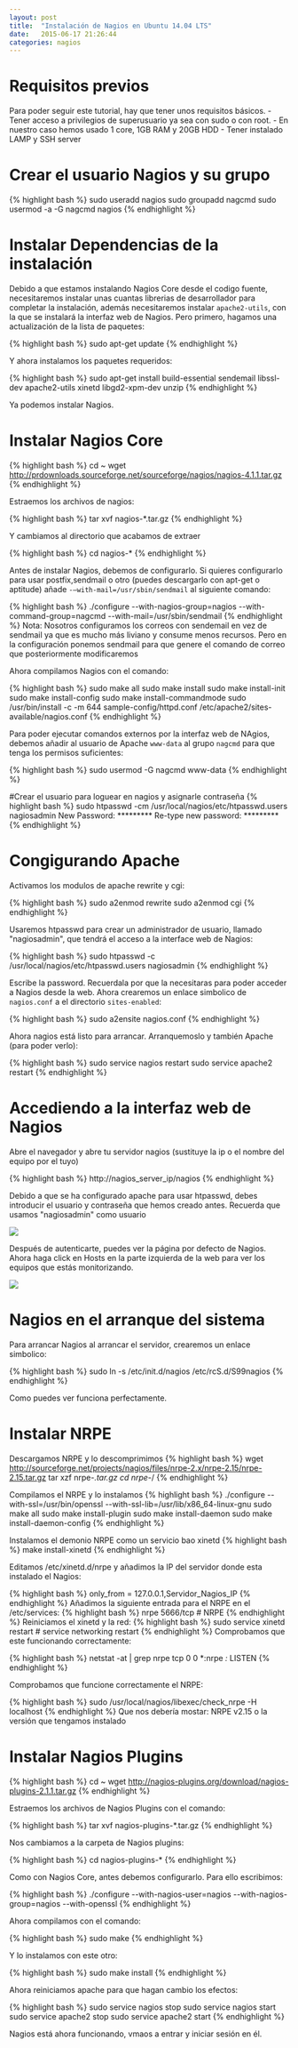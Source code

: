 ```yaml
---
layout: post
title:  "Instalación de Nagios en Ubuntu 14.04 LTS"
date:   2015-06-17 21:26:44
categories: nagios
---
```


# Requisitos previos
Para poder seguir este tutorial, hay que tener unos requisitos básicos. 
    - Tener acceso a privilegios de superusuario ya sea con sudo o con root. 
    - En nuestro caso hemos usado 1 core, 1GB RAM y 20GB HDD
    - Tener instalado LAMP y SSH server

# Crear el usuario Nagios y su grupo

{% highlight bash %}
sudo useradd nagios
sudo groupadd nagcmd
sudo usermod -a -G nagcmd nagios
{% endhighlight %}

# Instalar Dependencias de la instalación

Debido a que estamos instalando Nagios Core desde el codigo fuente, necesitaremos instalar unas cuantas librerias de desarrollador para completar la instalación, además necesitaremos instalar ``apache2-utils``, con la que se instalará la interfaz web de Nagios.
Pero primero, hagamos una actualización de la lista de paquetes:

{% highlight bash %}
sudo apt-get update
{% endhighlight %}

Y ahora instalamos los paquetes requeridos:

{% highlight bash %}
sudo apt-get install build-essential sendemail libssl-dev apache2-utils xinetd libgd2-xpm-dev unzip
{% endhighlight %}

Ya podemos instalar Nagios.

# Instalar Nagios Core

{% highlight bash %}
cd ~
wget http://prdownloads.sourceforge.net/sourceforge/nagios/nagios-4.1.1.tar.gz
{% endhighlight %}


Estraemos los archivos de nagios:

{% highlight bash %}
tar xvf nagios-*.tar.gz
{% endhighlight %}

Y cambiamos al directorio que acabamos de extraer

{% highlight bash %}
cd nagios-*
{% endhighlight %}


Antes de instalar Nagios, debemos de configurarlo. Si quieres configurarlo para usar postfix,sendmail o otro (puedes descargarlo con apt-get o aptitude) añade 
``-–with-mail=/usr/sbin/sendmail`` al siguiente comando:

{% highlight bash %}
./configure --with-nagios-group=nagios --with-command-group=nagcmd --with-mail=/usr/sbin/sendmail
{% endhighlight %}
Nota: Nosotros configuramos los correos con sendemail en vez de sendmail ya que es mucho más liviano y consume menos recursos. Pero en la configuración ponemos sendmail para que genere el comando de correo que posteriormente modificaremos

Ahora compilamos Nagios con el comando:

{% highlight bash %}
sudo make all
sudo make install
sudo make install-init
sudo make install-config
sudo make install-commandmode
sudo /usr/bin/install -c -m 644 sample-config/httpd.conf /etc/apache2/sites-available/nagios.conf
{% endhighlight %}

Para poder ejecutar comandos externos por la interfaz web de NAgios, debemos añadir al usuario de Apache ``www-data`` al grupo ``nagcmd`` para que tenga los permisos suficientes:

{% highlight bash %}
sudo usermod -G nagcmd www-data
{% endhighlight %}

#Crear el usuario para loguear en nagios y asignarle contraseña
{% highlight bash %}
sudo htpasswd -cm /usr/local/nagios/etc/htpasswd.users nagiosadmin
New Password: *********
Re-type new password: *********
{% endhighlight %}

# Congigurando Apache

Activamos los modulos de apache rewrite y cgi:

{% highlight bash %}
sudo a2enmod rewrite
sudo a2enmod cgi
{% endhighlight %}

Usaremos htpasswd para crear un administrador de usuario, llamado "nagiosadmin", que tendrá el acceso a la interface web de Nagios:

{% highlight bash %}
sudo htpasswd -c /usr/local/nagios/etc/htpasswd.users nagiosadmin
{% endhighlight %}

Escribe la password. Recuerdala por que la necesitaras para poder acceder a Nagios desde la web.
Ahora crearemos un enlace simbolico de ``nagios.conf`` a el directorio ``sites-enabled``:

{% highlight bash %}
sudo a2ensite nagios.conf
{% endhighlight %}

Ahora nagios está listo para arrancar. Arranquemoslo y también Apache (para poder verlo):

{% highlight bash %}
sudo service nagios restart
sudo service apache2 restart
{% endhighlight %}

# Accediendo a la interfaz web de Nagios
Abre el navegador y abre tu servidor nagios (sustituye la ip o el nombre del equipo por el tuyo)

{% highlight bash %}
http://nagios_server_ip/nagios
{% endhighlight %}

Debido a que se ha configurado apache para usar htpasswd, debes introducir el usuario y contraseña que hemos creado antes. Recuerda que usamos "nagiosadmin" como usuario

<img src="https://jedelwey.github.io/images/autenticacion.PNG"/>


Después de autenticarte, puedes ver la página por defecto de Nagios. Ahora haga click en Hosts en la parte izquierda de la web para ver los equipos que estás monitorizando.

<img src="https://jedelwey.github.io/images/nagios-core.PNG"/>

# Nagios en el arranque del sistema
Para arrancar Nagios al arrancar el servidor, crearemos un enlace simbolico:

{% highlight bash %}
sudo ln -s /etc/init.d/nagios /etc/rcS.d/S99nagios
{% endhighlight %}

Como puedes ver funciona perfectamente.

# Instalar NRPE
Descargamos NRPE y lo descomprimimos
{% highlight bash %}
wget http://sourceforge.net/projects/nagios/files/nrpe-2.x/nrpe-2.15/nrpe-2.15.tar.gz
tar xzf nrpe-*.tar.gz
cd nrpe-*/
{% endhighlight %}

Compilamos el NRPE y lo instalamos
{% highlight bash %}
./configure --with-ssl=/usr/bin/openssl --with-ssl-lib=/usr/lib/x86_64-linux-gnu 
sudo make all 
sudo make install-plugin 
sudo make install-daemon 
sudo make install-daemon-config
{% endhighlight %}

Instalamos el demonio NRPE como un servicio bao xinetd
{% highlight bash %}
make install-xinetd
{% endhighlight %}

Editamos /etc/xinetd.d/nrpe y añadimos la IP del servidor donde esta instalado el Nagios:

{% highlight bash %}
only_from = 127.0.0.1,Servidor_Nagios_IP
{% endhighlight %}
Añadimos la siguiente entrada para el NRPE en el /etc/services:
{% highlight bash %}
nrpe            5666/tcp                        # NRPE
{% endhighlight %}
Reiniciamos el xinetd y la red:
{% highlight bash %}
sudo service xinetd restart # service networking restart
{% endhighlight %}
Comprobamos que este funcionando correctamente:

{% highlight bash %}
netstat -at | grep nrpe tcp 0 0 *:nrpe *:* LISTEN
{% endhighlight %}

Comprobamos que funcione correctamente el NRPE:

{% highlight bash %}
sudo /usr/local/nagios/libexec/check_nrpe -H localhost
{% endhighlight %}
Que nos debería mostar: 
NRPE v2.15 o la versión que tengamos instalado
# Instalar Nagios Plugins

{% highlight bash %}
cd ~
wget http://nagios-plugins.org/download/nagios-plugins-2.1.1.tar.gz
{% endhighlight %}

Estraemos los archivos de Nagios Plugins con el comando:

{% highlight bash %}
tar xvf nagios-plugins-*.tar.gz
{% endhighlight %}

Nos cambiamos a la carpeta de Nagios plugins:

{% highlight bash %}
cd nagios-plugins-*
{% endhighlight %}

Como con Nagios Core, antes debemos configurarlo. Para ello escribimos: 

{% highlight bash %}
./configure --with-nagios-user=nagios --with-nagios-group=nagios --with-openssl
{% endhighlight %}

Ahora compilamos con el comando:

{% highlight bash %}
sudo make
{% endhighlight %}

Y lo instalamos con este otro:

{% highlight bash %}
sudo make install
{% endhighlight %}

Ahora reiniciamos apache para que hagan cambio los efectos:

{% highlight bash %}
sudo service nagios stop
sudo service nagios start
sudo service apache2 stop
sudo service apache2 start
{% endhighlight %}

Nagios está ahora funcionando, vmaos a entrar y iniciar sesión en él.
